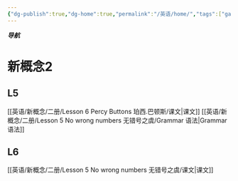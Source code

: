 ```yaml
---
{"dg-publish":true,"dg-home":true,"permalink":"/英语/home/","tags":["gardenEntry"],"dgPassFrontmatter":true}
---
```


***导航***
# 新概念2
## L5
[[英语/新概念/二册/Lesson 6 Percy Buttons 珀西.巴顿斯/课文\|课文]]
[[英语/新概念/二册/Lesson 5 No wrong numbers 无错号之虞/Grammar 语法\|Grammar 语法]]

## L6
[[英语/新概念/二册/Lesson 5 No wrong numbers 无错号之虞/课文\|课文]] 
  
